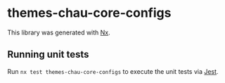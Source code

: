 # themes-chau-core-configs

This library was generated with [Nx](https://nx.dev).

## Running unit tests

Run `nx test themes-chau-core-configs` to execute the unit tests via [Jest](https://jestjs.io).
